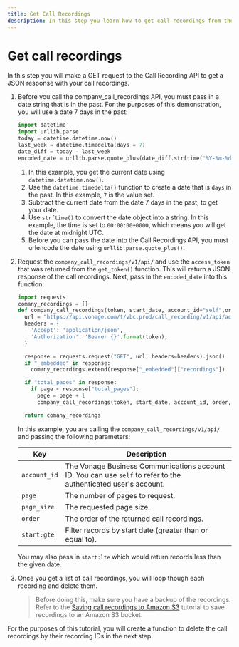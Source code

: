 ```yaml
---
title: Get Call Recordings
description: In this step you learn how to get call recordings from the Call Recording API
---
```


# Get call recordings

In this step you will make a GET request to the Call Recording API to get a JSON response with your call recordings.

1. Before you call the company_call_recordings API, you must pass in a date string that is in the past. For the purposes of this demonstration, you will use a date 7 days in the past:

    ```python
    import datetime
    import urllib.parse
    today = datetime.datetime.now()
    last_week = datetime.timedelta(days = 7)
    date_diff = today - last_week
    encoded_date = urllib.parse.quote_plus(date_diff.strftime('%Y-%m-%dT00:00:00+0000'))
    ```

    1. In this example, you get the current date using `datetime.datetime.now()`. 
    2. Use the `datetime.timedelta()` function to create a date that is `days` in the past. In this example, `7` is the value set. 
    3. Subtract the current date from the date 7 days in the past, to get your date. 
    4. Use `strftime()` to convert the date object into a string. In this example, the time is set to `00:00:00+0000`, which means you will get the date at midnight UTC.
    5. Before you can pass the date into the Call Recordings API, you must urlencode the date using `urllib.parse.quote_plus()`.

2. Request the `company_call_recordings/v1/api/` and use the `access_token` that was returned from the `get_token()` function. This will return a JSON response of the call recordings. Next, pass in the `encoded_date` into this function:

    ```python
    import requests
    comany_recordings = []
    def company_call_recordings(token, start_date, account_id="self",order="asc", page_size=10, page=1):
      url = "https://api.vonage.com/t/vbc.prod/call_recording/v1/api/accounts/{}/company_call_recordings?order={}&page_size={}&page={}&start:gte={}".format(account_id, order, page_size, page, start_date)
      headers = {
        'Accept': 'application/json',
        'Authorization': 'Bearer {}'.format(token),
      }

      response = requests.request("GET", url, headers=headers).json()
      if "_embedded" in response:
        comany_recordings.extend(response["_embedded"]["recordings"])

      if "total_pages" in response:
        if page < response["total_pages"]:
          page = page + 1
          company_call_recordings(token, start_date, account_id, order, page_size, page)

      return comany_recordings
    ```

    In this example, you are calling the `company_call_recordings/v1/api/` and passing the following parameters:

    | Key | Description |
    | --- | ----------- |
    | `account_id`      | The Vonage Business Communications account ID. You can use `self` to refer to the authenticated user's account. |
    | `page`      | The number of pages to request. |
    | `page_size`      | The requested page size. |
    | `order`      | The order of the returned call recordings. |
    | `start:gte`      | Filter records by start date (greater than or equal to). |

    You may also pass in `start:lte` which would return records less than the given date.

3. Once you get a list of call recordings, you will loop though each recording and delete them. 
    
    > Before doing this, make sure you have a backup of the recordings. Refer to the [Saving call recordings to Amazon S3](/tutorials/save-call-recording-s3) tutorial to save recordings to an Amazon S3 bucket.

For the purposes of this tutorial, you will create a function to delete the call recordings by their recording IDs in the next step.
